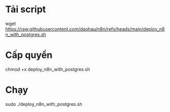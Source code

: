 # Tải script
wget https://raw.githubusercontent.com/daohau/n8n/refs/heads/main/deploy_n8n_with_postgres.sh

# Cấp quyền
chmod +x deploy_n8n_with_postgres.sh

# Chạy
sudo ./deploy_n8n_with_postgres.sh
